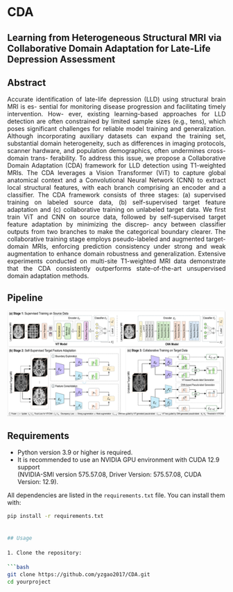 # CDA

## Learning from Heterogeneous Structural MRI via Collaborative Domain Adaptation for Late-Life Depression Assessment

## Abstract
<div align="justify">

Accurate identification of late-life depression (LLD) using structural brain MRI is es-
sential for monitoring disease progression and facilitating timely intervention. How-
ever, existing learning-based approaches for LLD detection are often constrained by
limited sample sizes (e.g., tens), which poses significant challenges for reliable model
training and generalization. Although incorporating auxiliary datasets can expand the
training set, substantial domain heterogeneity, such as differences in imaging protocols,
scanner hardware, and population demographics, often undermines cross-domain trans-
ferability. To address this issue, we propose a Collaborative Domain Adaptation (CDA)
framework for LLD detection using T1-weighted MRIs. The CDA leverages a Vision
Transformer (ViT) to capture global anatomical context and a Convolutional Neural
Network (CNN) to extract local structural features, with each branch comprising an
encoder and a classifier. The CDA framework consists of three stages: (a) supervised
training on labeled source data, (b) self-supervised target feature adaptation and (c)
collaborative training on unlabeled target data. We first train ViT and CNN on source
data, followed by self-supervised target feature adaptation by minimizing the discrep-
ancy between classifier outputs from two branches to make the categorical boundary
clearer. The collaborative training stage employs pseudo-labeled and augmented target-
domain MRIs, enforcing prediction consistency under strong and weak augmentation
to enhance domain robustness and generalization. Extensive experiments conducted on
multi-site T1-weighted MRI data demonstrate that the CDA consistently outperforms
state-of-the-art unsupervised domain adaptation methods.

</div>

## Pipeline
![Pipeline 图](images/pipeline.png)

## Requirements

- Python version 3.9 or higher is required.
- It is recommended to use an NVIDIA GPU environment with CUDA 12.9 support  
  (NVIDIA-SMI version 575.57.08, Driver Version: 575.57.08, CUDA Version: 12.9).

All dependencies are listed in the `requirements.txt` file. You can install them with:

```bash
pip install -r requirements.txt


## Usage

1. Clone the repository:

```bash
git clone https://github.com/yzgao2017/CDA.git
cd yourproject


